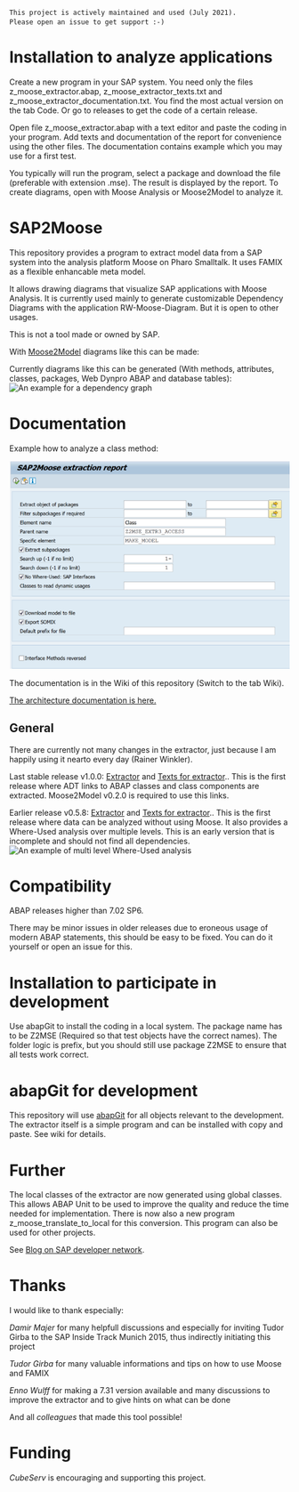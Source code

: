 <code>This project is actively maintained and used (July 2021). Please open an issue to get support :-)</code>

# Installation to analyze applications

Create a new program in your SAP system. You need only the files z_moose_extractor.abap, z_moose_extractor_texts.txt and z_moose_extractor_documentation.txt. You find the most actual version on the tab Code. Or go to releases to get the code of a certain release.

Open file z_moose_extractor.abap with a text editor and paste the coding in your program. Add texts and documentation of the report for convenience using the other files. The documentation contains example which you may use for a first test. 

You typically will run the program, select a package and download the file (preferable with extension .mse). The result is displayed by the report. To create diagrams, open with Moose Analysis or Moose2Model to analyze it.

# SAP2Moose

This repository provides a program to extract model data from a SAP system into the analysis platform Moose on Pharo Smalltalk. It uses FAMIX as a flexible enhancable meta model.

It allows drawing diagrams that visualize SAP applications with Moose Analysis. It is currently used mainly to generate customizable Dependency Diagrams with the application RW-Moose-Diagram. But it is open to other usages.

This is not a tool made or owned by SAP.

With [Moose2Model](http://www.moose2model.org) diagrams like this can be made:

Currently diagrams like this can be generated (With methods, attributes, classes, packages, Web Dynpro ABAP and database tables):
![An example for a dependency graph](../../wiki/figures/SAP_Extractor_dependency_all.png)

# Documentation

Example how to analyze a class method:

![Analyze a class method](https://github.com/SAP2Moose/SAP2Moose/blob/master/Documentation/images/SelectSingleClassMethod.png)

The documentation is in the Wiki of this repository (Switch to the tab Wiki).

[The architecture documentation is here.](Documentation/ArchitectureDocumentation.asciidoc)

## General

There are currently not many changes in the extractor, just because I am happily using it nearto every day (Rainer Winkler).

Last stable release v1.0.0: [Extractor](../../releases/download/v1.0.0/z_moose_extractor.abap) and [Texts for extractor](../../releases/download/v1.0.0/z_moose_extractor_texts.txt).. This is the first release where ADT links to ABAP classes and class components are extracted. Moose2Model v0.2.0 is required to use this links.

Earlier release v0.5.8: [Extractor](../../releases/download/v0.5.8/z_moose_extractor.abap) and [Texts for extractor](../../releases/download/v0.5.8/z_moose_extractor_texts.txt).. This is the first release where data can be analyzed without using Moose. It also provides a Where-Used analysis over multiple levels. This is an early version that is incomplete and should not find all dependencies. ![An example of multi level Where-Used analysis](../../wiki/figures/v0.4.0_MultiLevelWhereUsed.png)

# Compatibility

ABAP releases higher than 7.02 SP6.

There may be minor issues in older releases due to eroneous usage of modern ABAP statements, this should be easy to be fixed. You can do it yourself or open an issue for this.

# Installation to participate in development

Use abapGit to install the coding in a local system. The package name has to be Z2MSE (Required so that test objects have the correct names). The folder logic is prefix, but you should still use package Z2MSE to ensure that all tests work correct.

# abapGit for development

This repository will use [abapGit](http://abapgit.org) for all objects relevant to the development. The extractor itself is a simple program and can be installed with copy and paste. See wiki for details.

# Further

The local classes of the extractor are now generated using global classes. This allows ABAP Unit to be used to improve the quality and reduce the time needed for implementation. There is now also a new program z_moose_translate_to_local for this conversion. This program can also be used for other projects.

See [Blog on SAP developer network](https://blogs.sap.com/2017/07/23/software-exploration-tool-next-steps/).

# Thanks

I would like to thank especially:

*Damir Majer* for many helpfull discussions and especially for inviting Tudor Girba to the SAP Inside Track Munich 2015, thus indirectly initiating this project

*Tudor Girba* for many valuable informations and tips on how to use Moose and FAMIX

*Enno Wulff* for making a 7.31 version available and many discussions to improve the extractor and to give hints on what can be done

And all *colleagues* that made this tool possible!

# Funding

*CubeServ* is encouraging and supporting this project.

